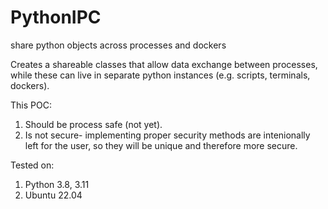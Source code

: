 # PythonIPC
share python objects across processes and dockers

Creates a shareable classes that allow data exchange between processes, while these can live in separate python instances (e.g. scripts, terminals, dockers).

This POC:
1. Should be process safe (not yet).
2. Is not secure- implementing proper security methods are intenionally left for the user, so they will be unique and therefore more secure.

Tested on:
1. Python 3.8, 3.11
2. Ubuntu 22.04
